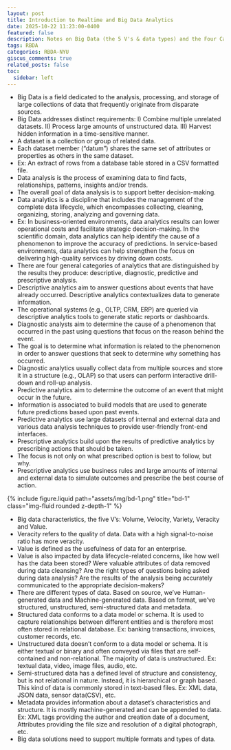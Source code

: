 ```yaml
---
layout: post
title: Introduction to Realtime and Big Data Analytics
date: 2025-10-22 11:23:00-0400
featured: false
description: Notes on Big Data (the 5 V's & data types) and the Four Categories of Data Analytics (Descriptive, Diagnostic, Predictive, and Prescriptive).
tags: RBDA
categories: RBDA-NYU
giscus_comments: true
related_posts: false
toc:
  sidebar: left
---
```


- Big Data is a field dedicated to the analysis, processing, and storage of large collections of data that frequently originate from disparate sources.
- Big Data addresses distinct requirements: I) Combine multiple unrelated datasets. II) Process large amounts of unstructured data. III) Harvest hidden information in a time-sensitive manner.
- A dataset is a collection or group of related data.
- Each dataset member (“datum”) shares the same set of attributes or properties as others in the same dataset.
- Ex: An extract of rows from a database table stored in a CSV formatted file.
- Data analysis is the process of examining data to find facts, relationships, patterns, insights and/or trends.
- The overall goal of data analysis is to support better decision-making.
- Data analytics is a discipline that includes the management of the complete data lifecycle, which encompasses collecting, cleaning, organizing, storing, analyzing and governing data.
- Ex: In business-oriented environments, data analytics results can lower operational costs and facilitate strategic decision-making. In the scientific domain, data analytics can help identify the cause of a phenomenon to improve the accuracy of predictions. In service-based environments, data analytics can help strengthen the focus on delivering high-quality services by driving down costs.
- There are four general categories of analytics that are distinguished by the results they produce: descriptive, diagnostic, predictive and prescriptive analysis.
- Descriptive analytics aim to answer questions about events that have already occurred. Descriptive analytics contextualizes data to generate information.
- The operational systems (e.g., OLTP, CRM, ERP) are queried via descriptive analytics tools to generate static reports or dashboards.
- Diagnostic analysts aim to determine the cause of a phenomenon that occurred in the past using questions that focus on the reason behind the event.
- The goal is to determine what information is related to the phenomenon in order to answer questions that seek to determine why something has occurred. 
- Diagnostic analytics usually collect data from multiple sources and store it in a structure (e.g., OLAP) so that users can perform interactive drill-down and roll-up analysis.
- Predictive analytics aim to determine the outcome of an event that might occur in the future.
- Information is associated to build models that are used to generate future predictions based upon past events. 
- Predictive analytics use large datasets of internal and external data and various data analysis techniques to provide user-friendly front-end interfaces.
- Prescriptive analytics build upon the results of predictive analytics by prescribing actions that should be taken. 
- The focus is not only on what prescribed option is best to follow, but why.
- Prescriptive analytics use business rules and large amounts of internal and external data to simulate outcomes and prescribe the best course of action.

<div class="row justify-content-center">
    <div class="col-sm-9 mt-3 mt-md-0">
        {% include figure.liquid path="assets/img/bd-1.png" title="bd-1" class="img-fluid rounded z-depth-1" %}
    </div>
</div>

- Big data characteristics, the five V’s: Volume, Velocity, Variety, Veracity and Value.
- Veracity refers to the quality of data. Data with a high signal-to-noise ratio has more veracity. 
- Value is defined as the usefulness of data for an enterprise.
- Value is also impacted by data lifecycle-related concerns, like how well has the data been stored? Were valuable attributes of data removed during data cleansing? Are the right types of questions being asked during data analysis? Are the results of the analysis being accurately communicated to the appropriate decision-makers?
- There are different types of data. Based on source, we’ve Human-generated data and Machine-generated data. Based on format, we’ve structured, unstructured, semi-structured data and metadata.
- Structured data conforms to a data model or schema. It is used to capture relationships between different entities and is therefore most often stored in relational database. Ex: banking transactions, invoices, customer records, etc.
- Unstructured data doesn’t conform to a data model or schema. It is either textual or binary and often conveyed via files that are self-contained and non-relational. The majority of data is unstructured. Ex: textual data, video, image files, audio, etc.
- Semi-structured data has a defined level of structure and consistency, but is not relational in nature. Instead, it is hierarchical or graph based. This kind of data is commonly stored in text-based files. Ex: XML data, JSON data, sensor data(CSV), etc.
- Metadata provides information about a dataset’s characteristics and structure. It is mostly machine-generated and can be appended to data. Ex: XML tags providing the author and creation date of a document, Attributes providing the file size and resolution of a digital photograph, etc.
- Big data solutions need to support multiple formats and types of data.
